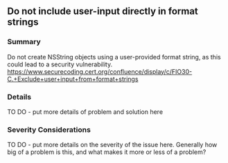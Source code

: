 ## Do not include user-input directly in format strings

### Summary
Do not create NSString objects using a user-provided format string, as this could lead to a security vulnerability. https://www.securecoding.cert.org/confluence/display/c/FIO30-C.+Exclude+user+input+from+format+strings

### Details
TO DO - put more details of problem and solution here

### Severity Considerations
TO DO - put more details on the severity of the issue here.  Generally how big of a problem is this, and what makes it more or less of a problem?

